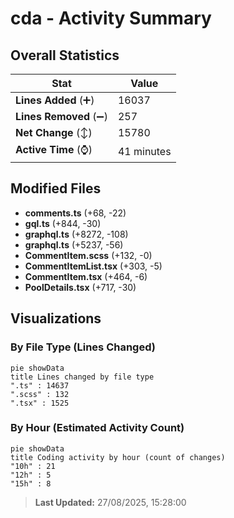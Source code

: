 # cda - Activity Summary 

## Overall Statistics

| Stat                   | Value                                                             |
| ---------------------- | ----------------------------------------------------------------- |
| **Lines Added** (➕)   | 16037                                          |
| **Lines Removed** (➖) | 257                                        |
| **Net Change** (↕)    | 15780                |
| **Active Time** (⌚)   | 41 minutes |


## Modified Files
- **comments.ts** (+68, -22)
- **gql.ts** (+844, -30)
- **graphql.ts** (+8272, -108)
- **graphql.ts** (+5237, -56)
- **CommentItem.scss** (+132, -0)
- **CommentItemList.tsx** (+303, -5)
- **CommentItem.tsx** (+464, -6)
- **PoolDetails.tsx** (+717, -30)

## Visualizations

### By File Type (Lines Changed)

```mermaid
pie showData
title Lines changed by file type
".ts" : 14637
".scss" : 132
".tsx" : 1525
```

### By Hour (Estimated Activity Count)

```mermaid
pie showData
title Coding activity by hour (count of changes)
"10h" : 21
"12h" : 5
"15h" : 8
```


> **Last Updated:** 27/08/2025, 15:28:00